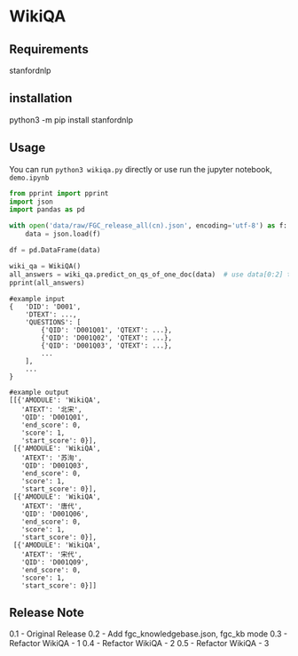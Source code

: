 # WikiQA
## Requirements
stanfordnlp

## installation
python3 -m pip install stanfordnlp

## Usage
You can run `python3 wikiqa.py` directly or use run the jupyter notebook, `demo.ipynb`

```python
from pprint import pprint
import json
import pandas as pd

with open('data/raw/FGC_release_all(cn).json', encoding='utf-8') as f:
	data = json.load(f)

df = pd.DataFrame(data)

wiki_qa = WikiQA()
all_answers = wiki_qa.predict_on_qs_of_one_doc(data)  # use data[0:2] to just answer the first two passages for the pilot run
pprint(all_answers)
```
```
#example input
{	'DID': 'D001',
	'DTEXT': ...,
	'QUESTIONS': [
		{'QID': 'D001Q01', 'QTEXT': ...},
		{'QID': 'D001Q02', 'QTEXT': ...},
		{'QID': 'D001Q03', 'QTEXT': ...},
		...
	],
	...
}
```
```
#example output
[[{'AMODULE': 'WikiQA',
   'ATEXT': '北宋',
   'QID': 'D001Q01',
   'end_score': 0,
   'score': 1,
   'start_score': 0}],
 [{'AMODULE': 'WikiQA',
   'ATEXT': '苏洵',
   'QID': 'D001Q03',
   'end_score': 0,
   'score': 1,
   'start_score': 0}],
 [{'AMODULE': 'WikiQA',
   'ATEXT': '唐代',
   'QID': 'D001Q06',
   'end_score': 0,
   'score': 1,
   'start_score': 0}],
 [{'AMODULE': 'WikiQA',
   'ATEXT': '宋代',
   'QID': 'D001Q09',
   'end_score': 0,
   'score': 1,
   'start_score': 0}]]
```

## Release Note

0.1 - Original Release
0.2 - Add fgc_knowledgebase.json, fgc_kb mode
0.3 - Refactor WikiQA - 1 
0.4 - Refactor WikiQA - 2
0.5 - Refactor WikiQA - 3